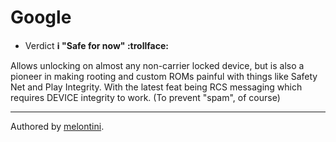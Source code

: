 # Google

* Verdict **ℹ️ "Safe for now" :trollface:**

Allows unlocking on almost any non-carrier locked device, but is also a pioneer in making rooting and custom ROMs painful with things like Safety Net and Play Integrity. With the latest feat being RCS messaging which requires DEVICE integrity to work. (To prevent "spam", of course)

***
Authored by [melontini](https://github.com/melontini).